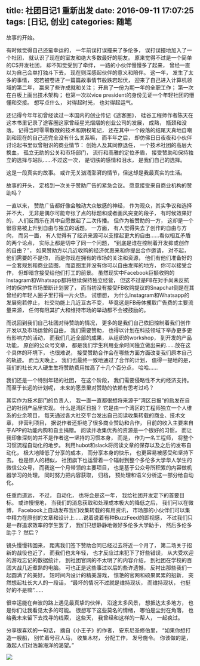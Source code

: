 title: 社团日记1 重新出发
date: 2016-09-11 17:07:25
tags: [日记, 创业]
categories: 随笔
---

故事的开始。

<!-- more -->

有时候觉得自己还蛮幸运的， 一年前误打误撞来了多伦多， 误打误撞地加入了一个社团， 就认识了现在的室友和绝大多数最好的朋友。 原来觉得不过是一个简单的CS开发社团， 却不知觉受到了牵绊， 一路的小伙伴慢慢多了起来， 曾经一直以为自己会单打独斗下去， 现在则深感起伙伴的意义和陪伴。 这一年， 发生了太多的事情， 宛若被卷进了一篇篇故事情节般跌宕起伏， 迎来了自己进入计算机领域的第二年， 赢来了些许成就和关注； 开启了一份为期一年的全职工作； 第一次在白板上画出技术架构； 也第一次以vice president的身份见证一个年轻社团的懵懂和交接。 想写点什么， 对得起时光， 也对得起运气。

还记得今年年初曾经读过一本国内的创业传记《途客圈》， 硅谷工程师作者陈天在这本书里记录了途客圈这家曾经星光熠熠的创业公司的发展， 成熟， 瓶颈和没落。 记得当时零零散散的技术和期权笔记， 还在其中一个段落的结尾天真地自嘲到和现在的自己还完全没有什么关系嘛， 而半年之后， 却仿佛日日夜夜和小伙伴讨论起书里似曾相识的商业情节： 创始人及其同僚退任， 一个技术社团的高层大换血， 孤立无助的公关和市场部门， 流行和高雅的定位矛盾， 接受赞助和保持独立的选择与站队......不过这一次， 是切肤的感情和泪水， 是我们自己的选择。

这是一段真实的故事。 或许无关汹涌澎湃的情节，但这却是我最真实的生活。

故事的开头， 定格到一次关于赞助广告的紧急会议。 愿意接受来自商业机构的赞助吗？

一直以来， 赞助广告都好像会触动大众敏感的神经， 作为观众，其实争议和选择并不大， 无非是偶尔可能夸张了点的标题和或者画风突变的段子， 有时候效果好的， 人们反而乐在其中自愿做起了二次传播。 但作为被赞助的一方， 这却是一个很容易被上升到自由与独立的话题。 一方面， 有人觉得失去了创作的自由与方向， 而另一面， 有人觉得有了经济来源可以支撑起更大的自由......看似相互矛盾的两个论点， 实际上都是切中了同一个问题， “到底是谁在控制着开发抑或创作的自由？”， 如果赞助方以几近收购的经济优惠来和你提出合作邀请， 对不起， 他们需要的不是你， 而是你现在拥有的市场的关注和资源， 他们有他们准备好的一全套规划和商业蓝图， 而蓝图里并没有你可以自由发挥的地方， 你可以接受合作， 但却暗含接受给他们打工的前景。 虽然现实中Facebook巨额收购的Instagram和Whatsapp都将继续保持独立经营， 但这不过是FB在对手尚未反抗时的保护性市场垄断计划罢了， 而当初没有接受FB收购提议的Snapchat倒是在其曾经的年轻人圈子里打得一片火热。 试想想， 为什么Instagram和Whatsapp的发展宛若停止， 社交功能上几近亘古不变， 毕竟这是FB母体攫取广告费的主要流量来源， 任何有阻其扩大和维持市场的举动都不会被鼓励的。

而说回到我们自己社团对待赞助的情况， 更多的是我们自己依旧控制着我们创作开发以及市场运营的自由， 我们需要赞助， 也得以计划在科技领域下举办更多更有影响力的活动， 而我们几近全部的成果， 从组织的workshop， 到开发的产品功能， 原创的公众号文章， 都是我们学生利用业余时间独立做出来的......放在这个具体的环境下， 也很难说， 接受赞助合作会在哪些方面方面改变我们原本自己的轨迹。 而当天晚上， 我们也最终一致地通过了合作的计划， 值得一提地的是， 我们的社长大人硬生生将赞助费用拉高了十几个百分点， 哈哈......

我们还是一个特别年轻的社团， 在这个阶段， 我们需要侵略性不大的经济支持。 而至于长远的计划呢， 未来的愿景里对赞助的依赖有思考过吗？

其实作为技术部门的负责人， 我一直一直都很想将来源于”湾区日报”的启发在自己的社团产品里实现。 什么是湾区日报？ 它是由一个湾区的工程师独立一个人维系的业余项目， 每天通过各大社交平台发出自己阅读收集转载的商业、技术文章， 非营利项目， 据说作者还拒绝了很多商业赞助和合作， 目前的收入主要来自于APP的功能内购和自主捐赠。 阅读并收集优秀的资源是一个很好的习惯， 而让我印象深刻的并不是作者这一坚持的习惯本身， 而是， 作为一名工程师， 将整个习惯流程自动化的地步。 利用hubot和slack将阅读文章的保存以及之后的发布自动化， 极大地降低了分享的成本， 而分享本身的快乐， 也更容易被感受和坚持下去。 也是惊人的相似， 社团旗下也运营着一个辐射到整个多伦多大学华人学生的微信公众号， 而我这一个月带领的主要项目， 也是基于公众号所积累的内容做机器学习的处理， 同时努力把内容获取， 归档， 预处理和语义分析这一部分给自动化。 

任重而道远， 不过， 自动化， 也将会是这一年， 我给社团开发定下的首要目标。 或许慢慢地， 当我们的消息获取和处理成本极大的降低之后， 我们可以在微博， Facebook上自动发布我们收集转载的有用资讯， 市场部的小伙伴们可以集中精力在原创的文章和设计上......说着说着有种BuzzFeed的即视感， 不过我们只是一群追求效率的学生罢了， 我们只想静静地做好多伦多大学助手， 然后多伦多助手？ 然后？

镜头慢慢转回来， 距离我们签下赞助合同已经过去将近一个月了， 第二场关于招新的战役也近了， 而我们也太年轻， 也才反应过来犯下了好些错误， 从大受欢迎的游戏忘记的数据统计， 到社团官网的不太明了的内容介绍， 到社团在学校的百团大战几近煮熟的电脑。 可也正是这些事过以后的些许遗憾， 反衬出那些我们一起圆满了的美好。 短时间内设计的精美游戏， 惊艳的官网和硕果累累的招新， 突然想起社长大人的一段话， “最坏的情况不过就是维持现状， 而维持现状， 也挺好的不是嘛”......

很幸运能在奔波的路上遇见最真挚的伙伴， 沿途太多风景， 想抵达太多地方， 也是你们让我看见太多的可能。 很想写下这些莫名的情绪， 哪怕是尘封在角落， 也给我未来留下去找寻的线索， 这些天， 我曾经和这样的一帮人， 一起疯过。

分享很喜欢的一句话， 摘自《小王子》的作者， 安东尼圣修伯里， “如果你想打造一艘船， 别忙着号召人马， 收集木材， 分配工作， 发号施令。 你该做的是， 激起人们对浩瀚海洋的渴望。” 

<img src="http://ww1.sinaimg.cn/large/72f96cbagw1f7qbwyqnsog20dc0m1u0x.gif" style="margin: 0 auto;">